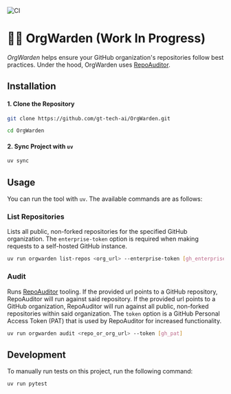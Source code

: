 ![CI](https://github.com/gt-tech-ai/OrgWarden/actions/workflows/CI.yml/badge.svg)

# 👮‍♀️ OrgWarden (Work In Progress)

*OrgWarden* helps ensure your GitHub organization's repositories follow best practices. Under the hood, OrgWarden uses [RepoAuditor](https://github.com/gt-sse-center/RepoAuditor).

## Installation

#### 1. Clone the Repository
```bash
git clone https://github.com/gt-tech-ai/OrgWarden.git

cd OrgWarden
```

#### 2. Sync Project with `uv`
```bash
uv sync
```

## Usage
You can run the tool with `uv`. The available commands are as follows:

### List Repositories
Lists all public, non-forked repositories for the specified GitHub organization. The `enterprise-token` option is required when making requests to a self-hosted GitHub instance.
```bash
uv run orgwarden list-repos <org_url> --enterprise-token [gh_enterprise_token]
```

### Audit
Runs [RepoAuditor](https://github.com/gt-sse-center/RepoAuditor) tooling. If the provided url points to a GitHub repository, RepoAuditor will run against said repository. If the provided url points to a GitHub organization, RepoAuditor will run against all public, non-forked repositories within said organization. The `token` option is a GitHub Personal Access Token (PAT) that is used by RepoAuditor for increased functionality.
```bash
uv run orgwarden audit <repo_or_org_url> --token [gh_pat]
```


## Development
To manually run tests on this project, run the following command:
```bash
uv run pytest
```